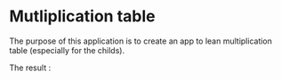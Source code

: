 # Mutliplication table

The purpose of this application is to create an app to lean multiplication table (especially for the childs).

The result :
